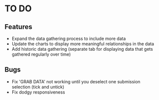 # TO DO

## Features

- Expand the data gathering process to include more data
- Update the charts to display more meaningful relationships in the data
- Add historic data gathering (separate tab for displaying data that gets gathered regularly over time)

## Bugs

- Fix 'GRAB DATA' not working until you deselect one submission selection (tick and untick)
- Fix dodgy responsiveness
